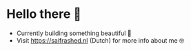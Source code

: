 # Hello there 👋 

- Currently building something beautiful 🤩 
- Visit https://saifrashed.nl (Dutch) for more info about me 🤓
